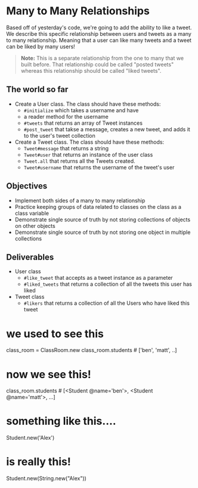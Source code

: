 # Many to Many Relationships

Based off of yesterday's code, we're going to add the ability to like a tweet. We describe this specific relationship between users and tweets as a many to many relationship. Meaning that a user can like many tweets and a tweet can be liked by many users!

> **Note:** This is a separate relationship from the one to many that we built before. That relationship could be called "posted tweets" whereas this relationship should be called "liked tweets".

## The world so far

* Create a User class. The class should have these methods:
  * `#initialize` which takes a username and have
  * a reader method for the username
  * `#tweets` that returns an array of Tweet instances
  * `#post_tweet` that takse a message, creates a new tweet, and adds it to the user's tweet collection
* Create a Tweet class. The class should have these methods:
  * `Tweet#message` that returns a string
  * `Tweet#user` that returns an instance of the user class
  * `Tweet.all` that returns all the Tweets created.
  * `Tweet#username` that returns the username of the tweet's user

## Objectives 
  * Implement both sides of a many to many relationship
  * Practice keeping groups of data related to classes on the class as a class variable
  * Demonstrate single source of truth by not storing collections of objects on other objects
  * Demonstrate single source of truth by not storing one object in multiple collections

## Deliverables
* User class
  * `#like_tweet` that accepts as a tweet instance as a parameter
  * `#liked_tweets` that returns a collection of all the tweets this user has liked
* Tweet class
  * `#likers` that returns a collection of all the Users who have liked this tweet


# we used to see this
class_room = ClassRoom.new
class_room.students # ['ben', 'matt', ..]

# now we see this!
class_room.students # [<Student @name='ben'>, <Student @name='matt'>, ...]


# something like this....
Student.new('Alex')

# is really this!
Student.new(String.new("Alex"))